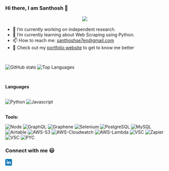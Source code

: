 ### Hi there, I am Santhosh 👋

<p align="center"><img src="https://profile-counter.glitch.me/santhoshse7en/count.svg"/></p>

<!--
**santhoshse7en/santhoshse7en** is a ✨ _special_ ✨ repository because its `README.md` (this file) appears on your GitHub profile.

Here are some ideas to get you started:
-->
- 🔭 I’m currently working on independent research.
- 🌱 I’m currently learning about Web Scraping using Python.
- 📫 How to reach me: [santhoshse7en@gmail.com](mailto:santhoshse7en@gmail.com)
- 📧 Check out my [portfolio website](https://msanthoshkumar.herokuapp.com/) to get to know me better

<br/>

<div align="center">
    <p align="left">
      <img src="https://github-readme-stats.vercel.app/api?username=santhoshse7en&show_icons=true&theme=dark&include_all_commits=true&count_private=true" alt="GitHub stats" width="420"/>&nbsp;<img src="https://github-readme-stats.vercel.app/api/top-langs/?username=santhoshse7en&layout=compact&theme=dark&langs_count=7&hide=processing&card_width=320" alt="Top Languages" height="165">
    </p>
</div>

<br/>

**Languages**  
<br/>

<div>
<img src="https://cdn.svgporn.com/logos/python.svg" alt="Python" width="40" height="40">
<img src="https://cdn.svgporn.com/logos/javascript.svg" alt="Javascript" width="40" height="40">
</div>
<br/>

**Tools:**
<br/>

<div>
<img src="https://cdn.svgporn.com/logos/nodejs-icon.svg" alt="Node" width="40" height="40">

<img src="https://cdn.svgporn.com/logos/graphql.svg" alt="GraphQL" width="40" height="40">
<img src="https://cdn.svgporn.com/logos/graphene.svg" alt="Graphene" width="40" height="40">

<img src="https://cdn.svgporn.com/logos/selenium.svg" alt="Selenium" width="40" height="40">
  
<img src="https://cdn.svgporn.com/logos/postgresql.svg" alt="PostgreSQL" width="40" height="40">
<img src="https://cdn.svgporn.com/logos/mysql.svg" alt="MySQL" width="40" height="40">
<img src="https://cdn.svgporn.com/logos/airtable.svg" alt="Airtable" width="40" height="40">

<img src="https://cdn.svgporn.com/logos/aws-s3.svg" alt="AWS-S3" width="40" height="40">
<img src="https://cdn.svgporn.com/logos/aws-cloudwatch.svg" alt="AWS-Cloudwatch" width="40" height="40">
<img src="https://cdn.svgporn.com/logos/aws-lambda.svg" alt="AWS-Lambda" width="40" height="40">

<img src="https://automatorwp.com/wp-content/themes/automatorwp-theme/assets/img/integrations/integromat.svg" alt="VSC" width="40" height="40">
<img src="https://cdn.svgporn.com/logos/zapier-icon.svg" alt="Zapier" width="40" height="40">

<img src="https://cdn.svgporn.com/logos/visual-studio-code.svg" alt="VSC" width="40" height="40">
<img src="https://cdn.svgporn.com/logos/pycharm.svg" alt="PYC" width="40" height="40">
  
</div>

### Connect with me :smiley:
<a href="https://www.linkedin.com/in/m-santhosh-kumar/">
  <img align="left" alt="Vedant Jajoo Linkdin" width="21px" src="https://raw.githubusercontent.com/edent/SuperTinyIcons/099dc12b59179d07d534069bc8551718f786d91a/images/svg/linkedin.svg" />
</a>
